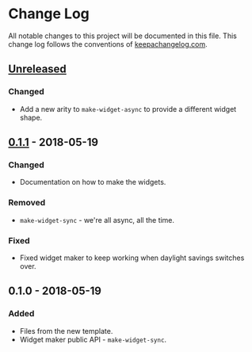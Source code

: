 # Change Log
All notable changes to this project will be documented in this file. This change log follows the conventions of [keepachangelog.com](http://keepachangelog.com/).

## [Unreleased]
### Changed
- Add a new arity to `make-widget-async` to provide a different widget shape.

## [0.1.1] - 2018-05-19
### Changed
- Documentation on how to make the widgets.

### Removed
- `make-widget-sync` - we're all async, all the time.

### Fixed
- Fixed widget maker to keep working when daylight savings switches over.

## 0.1.0 - 2018-05-19
### Added
- Files from the new template.
- Widget maker public API - `make-widget-sync`.

[Unreleased]: https://github.com/your-name/prejenter/compare/0.1.1...HEAD
[0.1.1]: https://github.com/your-name/prejenter/compare/0.1.0...0.1.1
